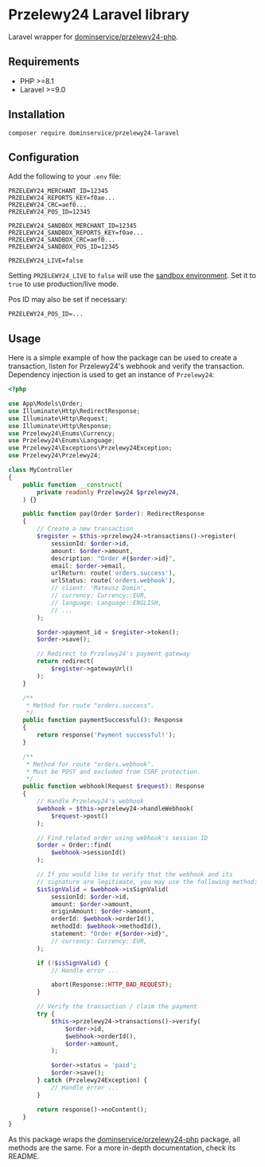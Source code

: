 # Przelewy24 Laravel library

Laravel wrapper for [dominservice/przelewy24-php](https://github.com/dominservice/przelewy24-php/).

## Requirements

- PHP >=8.1
- Laravel >=9.0

## Installation

```shell
composer require dominservice/przelewy24-laravel
```

## Configuration

Add the following to your `.env` file:

```dotenv
PRZELEWY24_MERCHANT_ID=12345
PRZELEWY24_REPORTS_KEY=f0ae...
PRZELEWY24_CRC=aef0...
PRZELEWY24_POS_ID=12345

PRZELEWY24_SANDBOX_MERCHANT_ID=12345
PRZELEWY24_SANDBOX_REPORTS_KEY=f0ae...
PRZELEWY24_SANDBOX_CRC=aef0...
PRZELEWY24_SANDBOX_POS_ID=12345

PRZELEWY24_LIVE=false
```

Setting `PRZELEWY24_LIVE` to `false` will use the [sandbox environment](https://sandbox.przelewy24.pl/panel/). Set it to `true` to use production/live mode.

Pos ID may also be set if necessary:

```dotenv
PRZELEWY24_POS_ID=...
```

## Usage

Here is a simple example of how the package can be used to create a transaction, listen for Przelewy24's webhook and verify the transaction. Dependency injection is used to get an instance of `Przelewy24`:

```php
<?php

use App\Models\Order;
use Illuminate\Http\RedirectResponse;
use Illuminate\Http\Request;
use Illuminate\Http\Response;
use Przelewy24\Enums\Currency;
use Przelewy24\Enums\Language;
use Przelewy24\Exceptions\Przelewy24Exception;
use Przelewy24\Przelewy24;

class MyController
{
    public function __construct(
        private readonly Przelewy24 $przelewy24,
    ) {}

    public function pay(Order $order): RedirectResponse
    {
        // Create a new transaction
        $register = $this->przelewy24->transactions()->register(
            sessionId: $order->id,
            amount: $order->amount,
            description: "Order #{$order->id}",
            email: $order->email,
            urlReturn: route('orders.success'),
            urlStatus: route('orders.webhook'),
            // client: 'Mateusz Domin',
            // currency: Currency::EUR,
            // language: Language::ENGLISH,
            // ...
        );

        $order->payment_id = $register->token();
        $order->save();

        // Redirect to Przelewy24's payment gateway
        return redirect(
            $register->gatewayUrl()
        );
    }

    /**
     * Method for route "orders.success". 
     */
    public function paymentSuccessful(): Response
    {
        return response('Payment successful!');
    }

    /**
     * Method for route "orders.webhook".
     * Must be POST and excluded from CSRF protection.
     */
    public function webhook(Request $request): Response
    {
        // Handle Przelewy24's webhook
        $webhook = $this->przelewy24->handleWebhook(
            $request->post()
        );

        // Find related order using webhook's session ID
        $order = Order::find(
            $webhook->sessionId()
        );

        // If you would like to verify that the webhook and its
        // signature are legitimate, you may use the following method:
        $isSignValid = $webhook->isSignValid(
            sessionId: $order->id,
            amount: $order->amount,
            originAmount: $order->amount,
            orderId: $webhook->orderId(),
            methodId: $webhook->methodId(),
            statement: "Order #{$order->id}",
            // currency: Currency::EUR,
        );

        if (!$isSignValid) {
            // Handle error ...

            abort(Response::HTTP_BAD_REQUEST);
        }

        // Verify the transaction / claim the payment
        try {
            $this->przelewy24->transactions()->verify(
                $order->id,
                $webhook->orderId(),
                $order->amount,
            );

            $order->status = 'paid';
            $order->save();
        } catch (Przelewy24Exception) {
            // Handle error ...
        }

        return response()->noContent();
    }
}

```

As this package wraps the [dominservice/przelewy24-php](https://github.com/dominservice/przelewy24-php/) package, all methods are the same. For a more in-depth documentation, check its README.
